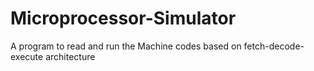# Microprocessor-Simulator
A program to read and run the Machine codes based on fetch-decode-execute architecture
